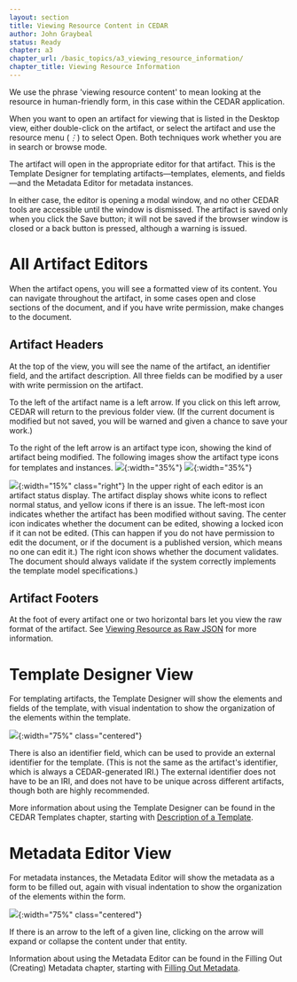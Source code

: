```yaml
---
layout: section
title: Viewing Resource Content in CEDAR
author: John Graybeal
status: Ready
chapter: a3
chapter_url: /basic_topics/a3_viewing_resource_information/
chapter_title: Viewing Resource Information
---
```

We use the phrase 'viewing resource content' to mean looking at the resource in human-friendly form, in this case within the CEDAR application.

When you want to open an artifact for viewing that is listed in the Desktop view, 
either double-click on the artifact,
or select the artifact and use the resource menu (*⋮*) to select Open.
Both techniques work whether you are in search or browse mode.

The artifact will open in the appropriate editor for that artifact. This is the Template Designer for templating artifacts—templates, elements, and fields—and the Metadata Editor for metadata instances. 

In either case, the editor is opening a modal window, and no other CEDAR tools are accessible until the window is dismissed. 
The artifact is saved only when you click the Save button; it will not be saved if the browser window is closed or a back button is pressed, although a warning is issued.

<h1>All Artifact Editors</h1>

When the artifact opens, you will see a formatted view of its content.
You can navigate throughout the artifact,
in some cases open and close sections of the document, 
and if you have write permission, make changes to the document. 

<h2>Artifact Headers</h2>

At the top of the view, you will see the name of the artifact, 
an identifier field, and the artifact description. 
All three fields can be modified by a user with write permission on the artifact.

To the left of the artifact name is a left arrow. 
If you click on this left arrow, CEDAR will return to the previous folder view.
(If the current document is modified but not saved, 
you will be warned and given a chance to save your work.)

To the right of the left arrow is an artifact type icon, 
showing the kind of artifact being modified. 
The following images show the artifact type icons 
for templates and instances.
![](https://github.com/metadatacenter/cedar-manual/raw/master/docs/assets/imgs/template-designer-title-icon-2019117.png){:width="35%"}
![](https://github.com/metadatacenter/cedar-manual/raw/master/docs/assets/imgs/metadata-editor-title-icon-2019117.png){:width="35%"}

![](https://github.com/metadatacenter/cedar-manual/raw/master/docs/assets/imgs/artifact-editor-artifact-status-good-2019117.png){:width="15%" class="right"}
In the upper right of each editor is an artifact status display. 
The artifact display shows white icons to reflect normal status, 
and yellow icons if there is an issue. 
The left-most icon indicates whether the artifact has been modified without saving. 
The center icon indicates whether the document can be edited, 
showing a locked icon if it can not be edited. (This can happen if you do not have permission to edit the document, or if the document is a published version, 
which means no one can edit it.) 
The right icon shows whether the document validates. 
The document should always validate if the system correctly implements
the template model specifications.)

<h2>Artifact Footers</h2>

At the foot of every artifact one or two horizontal bars let you view the raw format of the artifact.  See [Viewing Resource as Raw JSON](https://metadatacenter.github.io/cedar-manual/cedar_templates/a3_viewing_resource_information/viewing_resource_as_raw_json/) for more information.

<h1>Template Designer View</h1>

For templating artifacts, the Template Designer
will show the elements and fields of the template,
with visual indentation to show the organization of the elements within the template.

![](https://github.com/metadatacenter/cedar-manual/raw/master/docs/assets/imgs/template-designer-example-2019117.png){:width="75%" class="centered"}

There is also an identifier field, which can be used to provide an external identifier for the template. (This is not the same as the artifact's identifier, which is always a CEDAR-generated IRI.) The external identifier does not have to be an IRI, and does not have to be unique across different artifacts, though both are highly recommended.

More information about using the Template Designer can be found in the CEDAR Templates chapter, starting with [Description of a Template](https://metadatacenter.github.io/cedar-manual/cedar_templates/c1_description_of_a_template/).

<h1>Metadata Editor View</h1>

For metadata instances, the Metadata Editor
will show the metadata as a form to be filled out,
again with visual indentation to show the organization of the elements within the form.

![](https://github.com/metadatacenter/cedar-manual/raw/master/docs/assets/imgs/metadata-editor-example-2019117.png){:width="75%" class="centered"}

If there is an arrow to the left of a given line, 
clicking on the arrow will expand or collapse the content under that entity.

Information about using the Metadata Editor can be found in the Filling Out (Creating) Metadata chapter, starting with [Filling Out Metadata](https://metadatacenter.github.io/cedar-manual/sections/a5/2_filling_out_metadata//).



